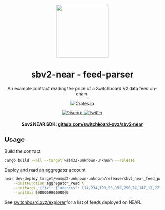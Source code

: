 <div align="center">
  <a href="#">
    <img height="170" src="https://github.com/switchboard-xyz/sbv2-core/raw/main/website/static/img/icons/switchboard/avatar.svg" />
  </a>

  <h1>sbv2-near - feed-parser</h1>
  <p>An example contract reading the price of a Switchboard V2 data feed on-chain.</p>

  <p>
  	<a href="https://crates.io/crates/sbv2-near">
      <img alt="Crates.io" src="https://img.shields.io/crates/v/sbv2-near?label=sbv2-near&logo=rust">
    </a>
  </p>

  <p>
    <a href="https://discord.gg/switchboardxyz">
      <img alt="Discord" src="https://img.shields.io/discord/841525135311634443?color=blueviolet&logo=discord&logoColor=white">
    </a>
    <a href="https://twitter.com/switchboardxyz">
      <img alt="Twitter" src="https://img.shields.io/twitter/follow/switchboardxyz?label=Follow+Switchboard" />
    </a>
  </p>

  <h4>
    <strong>Sbv2 NEAR SDK: </strong><a href="https://github.com/switchboard-xyz/sbv2-near">github.com/switchboard-xyz/sbv2-near</a>
  </h4>
</div>

## Usage

Build the contract

```bash
cargo build --all --target wasm32-unknown-unknown --release
```

Deploy and read an aggregator account

```bash
near dev-deploy target/wasm32-unknown-unknown/release/sbv2_near_feed_parser.wasm \
    --initFunction aggregator_read \
    --initArgs '{"ix": {"address": [14,234,193,55,190,250,74,147,12,227,241,149,117,14,77,28,207,81,168,192,0,251,113,20,80,113,123,208,153,253,41,248]} }' \
    --initGas 300000000000000
```

See [switchboard.xyz/explorer](https://switchboard.xyz/explorer) for a list of
feeds deployed on NEAR.
